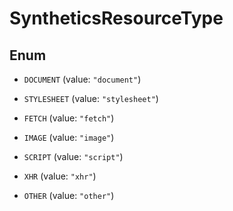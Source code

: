 

# SyntheticsResourceType

## Enum


* `DOCUMENT` (value: `"document"`)

* `STYLESHEET` (value: `"stylesheet"`)

* `FETCH` (value: `"fetch"`)

* `IMAGE` (value: `"image"`)

* `SCRIPT` (value: `"script"`)

* `XHR` (value: `"xhr"`)

* `OTHER` (value: `"other"`)



